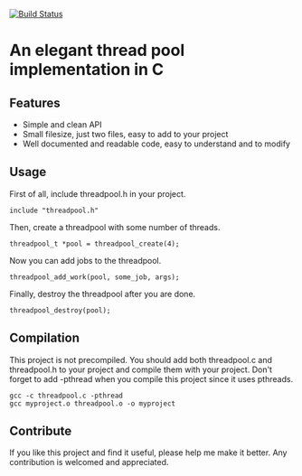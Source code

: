 [![Build Status](https://travis-ci.org/kevinlmh/threadpool.svg?branch=master)](https://travis-ci.org/kevinlmh/threadpool)

# An elegant thread pool implementation in C

## Features
* Simple and clean API
* Small filesize, just two files, easy to add to your project
* Well documented and readable code, easy to understand and to modify

## Usage
First of all, include threadpool.h in your project.
```
include "threadpool.h"
```
Then, create a threadpool with some number of threads.
```
threadpool_t *pool = threadpool_create(4);
```
Now you can add jobs to the threadpool.
```
threadpool_add_work(pool, some_job, args);
```
Finally, destroy the threadpool after you are done.
```
threadpool_destroy(pool);
```

## Compilation
This project is not precompiled. You should add both threadpool.c and threadpool.h to your project and compile them with your project. Don't forget to add -pthread when you compile this project since it uses pthreads. 
```
gcc -c threadpool.c -pthread
gcc myproject.o threadpool.o -o myproject
```

## Contribute
If you like this project and find it useful, please help me make it better. Any contribution is welcomed and appreciated.
